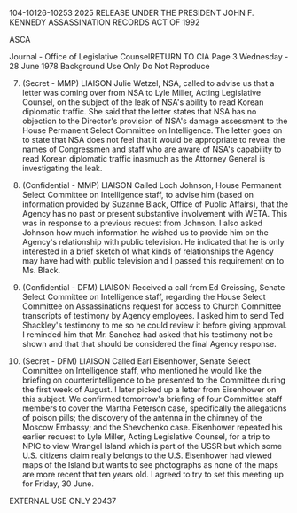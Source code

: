 104-10126-10253 2025 RELEASE UNDER THE PRESIDENT JOHN F. KENNEDY ASSASSINATION RECORDS ACT OF 1992

ASCA

Journal - Office of Legislative CounselRETURN TO CIA Page 3
Wednesday - 28 June 1978 Background Use Only
Do Not Reproduce

7. (Secret - MMP) LIAISON Julie Wetzel, NSA, called to
advise us that a letter was coming over from NSA to Lyle Miller,
Acting Legislative Counsel, on the subject of the leak of NSA's
ability to read Korean diplomatic traffic. She said that the
letter states that NSA has no objection to the Director's
provision of NSA's damage assessment to the House Permanent
Select Committee on Intelligence. The letter goes on to state
that NSA does not feel that it would be appropriate to reveal
the names of Congressmen and staff who are aware of NSA's
capability to read Korean diplomatic traffic inasmuch as the
Attorney General is investigating the leak.

8. (Confidential - MMP) LIAISON Called Loch Johnson,
House Permanent Select Committee on Intelligence staff, to advise
him (based on information provided by Suzanne Black, Office of
Public Affairs), that the Agency has no past or present substantive
involvement with WETA. This was in response to a previous
request from Johnson. I also asked Johnson how much information
he wished us to provide him on the Agency's relationship with
public television. He indicated that he is only interested in
a brief sketch of what kinds of relationships the Agency may have
had with public television and I passed this requirement on to
Ms. Black.

9. (Confidential - DFM) LIAISON Received a call from
Ed Greissing, Senate Select Committee on Intelligence staff,
regarding the House Select Committee on Assassinations request
for access to Church Committee transcripts of testimony by
Agency employees. I asked him to send Ted Shackley's
testimony to me so he could review it before giving approval.
I reminded him that Mr. Sanchez had asked that his testimony
not be shown and that that should be considered the final
Agency response.

10. (Secret - DFM) LIAISON Called Earl Eisenhower, Senate
Select Committee on Intelligence staff, who mentioned he would
like the briefing on counterintelligence to be presented to
the Committee during the first week of August. I later picked
up a letter from Eisenhower on this subject. We confirmed
tomorrow's briefing of four Committee staff members to cover
the Martha Peterson case, specifically the allegations of
poison pills; the discovery of the antenna in the chimney of
the Moscow Embassy; and the Shevchenko case. Eisenhower
repeated his earlier request to Lyle Miller, Acting Legislative
Counsel, for a trip to NPIC to view Wrangel Island which is part
of the USSR but which some U.S. citizens claim really belongs to
the U.S. Eisenhower had viewed maps of the Island but wants to
see photographs as none of the maps are more recent that ten
years old. I agreed to try to set this meeting up for Friday,
30 June.

EXTERNAL USE ONLY 20437
